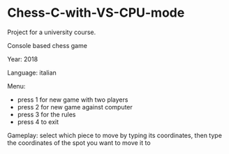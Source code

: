 # Chess-C-with-VS-CPU-mode

Project for a university course. 

Console based chess game

Year: 2018

Language: italian

Menu: 

- press 1 for new game with two players
- press 2 for new game against computer
- press 3 for the rules 
- press 4 to exit

Gameplay: select which piece to move by typing its coordinates, then type the coordinates of the spot you want to move it to
